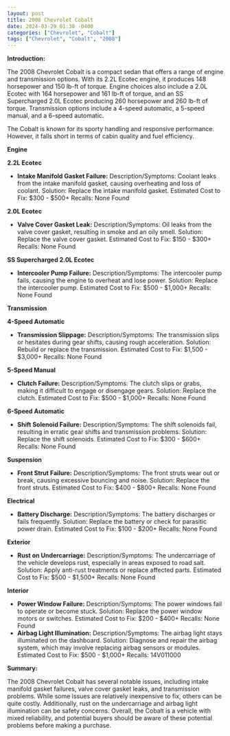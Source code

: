 ```yaml
---
layout: post
title: 2008 Chevrolet Cobalt
date: 2024-03-29 01:38 -0400
categories: ["Chevrolet", "Cobalt"]
tags: ["Chevrolet", "Cobalt", "2008"]
---
```

**Introduction:**

The 2008 Chevrolet Cobalt is a compact sedan that offers a range of engine and transmission options. With its 2.2L Ecotec engine, it produces 148 horsepower and 150 lb-ft of torque. Engine choices also include a 2.0L Ecotec with 164 horsepower and 161 lb-ft of torque, and an SS Supercharged 2.0L Ecotec producing 260 horsepower and 260 lb-ft of torque. Transmission options include a 4-speed automatic, a 5-speed manual, and a 6-speed automatic.

The Cobalt is known for its sporty handling and responsive performance. However, it falls short in terms of cabin quality and fuel efficiency.

**Engine**

**2.2L Ecotec**

* **Intake Manifold Gasket Failure:** Description/Symptoms: Coolant leaks from the intake manifold gasket, causing overheating and loss of coolant. Solution: Replace the intake manifold gasket. Estimated Cost to Fix: $300 - $500+ Recalls: None Found

**2.0L Ecotec**

* **Valve Cover Gasket Leak:** Description/Symptoms: Oil leaks from the valve cover gasket, resulting in smoke and an oily smell. Solution: Replace the valve cover gasket. Estimated Cost to Fix: $150 - $300+ Recalls: None Found

**SS Supercharged 2.0L Ecotec**

* **Intercooler Pump Failure:** Description/Symptoms: The intercooler pump fails, causing the engine to overheat and lose power. Solution: Replace the intercooler pump. Estimated Cost to Fix: $500 - $1,000+ Recalls: None Found

**Transmission**

**4-Speed Automatic**

* **Transmission Slippage:** Description/Symptoms: The transmission slips or hesitates during gear shifts, causing rough acceleration. Solution: Rebuild or replace the transmission. Estimated Cost to Fix: $1,500 - $3,000+ Recalls: None Found

**5-Speed Manual**

* **Clutch Failure:** Description/Symptoms: The clutch slips or grabs, making it difficult to engage or disengage gears. Solution: Replace the clutch. Estimated Cost to Fix: $500 - $1,000+ Recalls: None Found

**6-Speed Automatic**

* **Shift Solenoid Failure:** Description/Symptoms: The shift solenoids fail, resulting in erratic gear shifts and transmission problems. Solution: Replace the shift solenoids. Estimated Cost to Fix: $300 - $600+ Recalls: None Found

**Suspension**

* **Front Strut Failure:** Description/Symptoms: The front struts wear out or break, causing excessive bouncing and noise. Solution: Replace the front struts. Estimated Cost to Fix: $400 - $800+ Recalls: None Found

**Electrical**

* **Battery Discharge:** Description/Symptoms: The battery discharges or fails frequently. Solution: Replace the battery or check for parasitic power drain. Estimated Cost to Fix: $100 - $200+ Recalls: None Found

**Exterior**

* **Rust on Undercarriage:** Description/Symptoms: The undercarriage of the vehicle develops rust, especially in areas exposed to road salt. Solution: Apply anti-rust treatments or replace affected parts. Estimated Cost to Fix: $500 - $1,500+ Recalls: None Found

**Interior**

* **Power Window Failure:** Description/Symptoms: The power windows fail to operate or become stuck. Solution: Replace the power window motors or switches. Estimated Cost to Fix: $200 - $400+ Recalls: None Found
* **Airbag Light Illumination:** Description/Symptoms: The airbag light stays illuminated on the dashboard. Solution: Diagnose and repair the airbag system, which may involve replacing airbag sensors or modules. Estimated Cost to Fix: $500 - $1,000+ Recalls: 14V011000

**Summary:**

The 2008 Chevrolet Cobalt has several notable issues, including intake manifold gasket failures, valve cover gasket leaks, and transmission problems. While some issues are relatively inexpensive to fix, others can be quite costly. Additionally, rust on the undercarriage and airbag light illumination can be safety concerns. Overall, the Cobalt is a vehicle with mixed reliability, and potential buyers should be aware of these potential problems before making a purchase.
